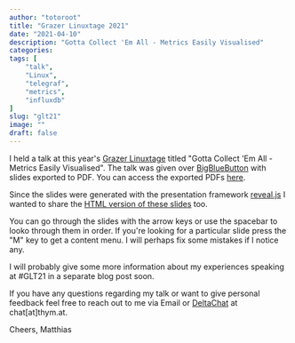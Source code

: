 ```yaml
---
author: "totoroot"
title: "Grazer Linuxtage 2021"
date: "2021-04-10"
description: "Gotta Collect 'Em All - Metrics Easily Visualised"
categories:
tags: [
    "talk",
    "Linux",
    "telegraf",
    "metrics",
    "influxdb"
]
slug: "glt21"
image: ""
draft: false
---
```


I held a talk at this year's [Grazer Linuxtage](https://www.linuxtage.at/en/) titled "Gotta Collect 'Em All - Metrics Easily Visualised". The talk was given over [BigBlueButton](https://docs.bigbluebutton.org/) with slides exported to PDF. You can access the exported PDFs [here](https://blog.thym.at/glt21/gotta-collect-em-all.pdf).

Since the slides were generated with the presentation framework [reveal.js](https://revealjs.com/) I wanted to share the [HTML version of these slides](https://blog.thym.at/glt21) too.

You can go through the slides with the arrow keys or use the spacebar to looko through them in order. If you're looking for a particular slide press the "M" key to get a content menu. I will perhaps fix some mistakes if I notice any.

I will probably give some more information about my experiences speaking at #GLT21 in a separate blog post soon.

If you have any questions regarding my talk or want to give personal feedback feel free to reach out to me via Email or [DeltaChat](https://delta.chat/en/) at chat\[at\]thym.at.

Cheers,
Matthias
